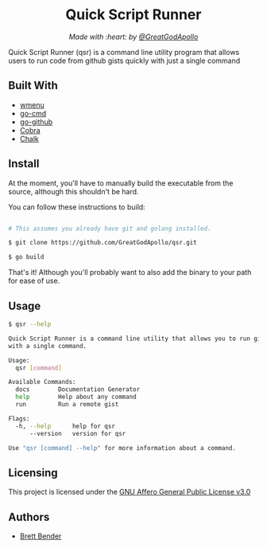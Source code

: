 <h1 align="center">Quick Script Runner</h1>
<p align="center"><i>Made with :heart: by <a href="https://github.com/GreatGodApollo">@GreatGodApollo</a></i></p>

Quick Script Runner (qsr) is a command line utility program that allows users to run code from github gists quickly with just a single command

## Built With

* [wmenu](https://github.com/dixonwille/wmenu/)
* [go-cmd](https://github.com/go-cmd/cmd)
* [go-github](https://github.com/google/go-github)
* [Cobra](github.com/spf13/cobra)
* [Chalk](github.com/ttacon/chalk)

## Install

At the moment, you'll have to manually build the executable from the source, although this shouldn't be hard.

You can follow these instructions to build:
```bash

# This assumes you already have git and golang installed.

$ git clone https://github.com/GreatGodApollo/qsr.git

$ go build

```

That's it! Although you'll probably want to also add the binary to your path for ease of use.

## Usage

```bash
$ qsr --help

Quick Script Runner is a command line utility that allows you to run gists
with a single command.

Usage:
  qsr [command]

Available Commands:
  docs        Documentation Generator
  help        Help about any command
  run         Run a remote gist

Flags:
  -h, --help      help for qsr
      --version   version for qsr

Use "qsr [command] --help" for more information about a command.
```

## Licensing

This project is licensed under the [GNU Affero General Public License v3.0](https://choosealicense.com/licenses/agpl-3.0/)

## Authors

* [Brett Bender](https://github.com/GreatGodApollo)
